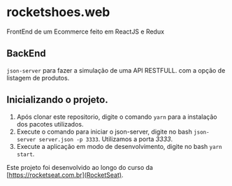 # rocketshoes.web
FrontEnd de um Ecommerce feito em ReactJS e Redux

## BackEnd

```json-server``` para fazer a simulação de uma API RESTFULL. com a opção de listagem de produtos.

## Inicializando o projeto.

1. Após clonar este repositorio, digite o comando ```yarn``` para a instalação dos pacotes utilizados.
2. Execute o comando para iniciar o json-server, digite no bash ```json-server server.json -p 3333```. Utilizamos a porta *3333*.
3. Execute a aplicação em modo de desenvolvimento, digite no bash ```yarn start```. 


Este projeto foi desenvolvido ao longo do curso da [https://rocketseat.com.br](RocketSeat).
